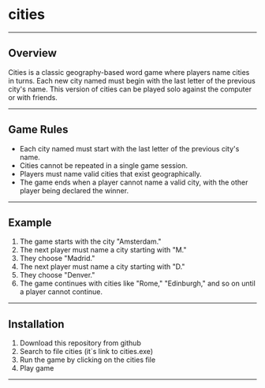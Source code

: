 # cities
---
## Overview
Cities is a classic geography-based word game where players name cities in turns. Each new city named must begin with the last letter of the previous city's name. This version of cities can be played solo against the computer or with friends.

---
## Game Rules
* Each city named must start with the last letter of the previous city's name.
* Cities cannot be repeated in a single game session.
* Players must name valid cities that exist geographically.
* The game ends when a player cannot name a valid city, with the other player being declared the winner.
---
## Example
1. The game starts with the city "Amsterdam."
2. The next player must name a city starting with "M."
3. They choose "Madrid."
4. The next player must name a city starting with "D."
5. They choose "Denver."
6. The game continues with cities like "Rome," "Edinburgh," and so on until a player cannot continue.
---
## Installation
1. Download this repository from github
2. Search to file cities (it`s link to cities.exe)
3. Run the game by clicking on the cities file
4. Play game
---
